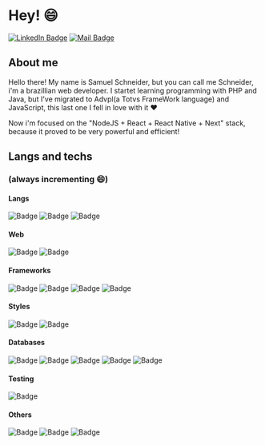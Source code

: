 # Hey! :smile:
[![LinkedIn Badge](https://img.shields.io/static/v1?label=&message=Samuel%20Schneider&color=0077B5&logo=linkedin)](https://www.linkedin.com/in/samuel-schneider-64465362/)
[![Mail Badge](https://img.shields.io/static/v1?label=&message=lastsamuel09@gmail.com&color=B5B5B5&logo=gmail)](mailto:lastsamuel09@gmail.com)


## About me

Hello there! My name is Samuel Schneider, but you can call me Schneider, i'm a brazillian web developer.
I startet learning programming with PHP and Java, but I've migrated to Advpl(a Totvs FrameWork language) and JavaScript, this last one I fell in love with it :heart:

Now i'm focused on the "NodeJS + React + React Native + Next" stack, because it proved to be very powerful and efficient!

## Langs and techs
### (always incrementing :smile:)

#### Langs
![Badge](https://img.shields.io/static/v1?label=&message=JavaScript&color=grey&logo=javascript&style=flat-square)
![Badge](https://img.shields.io/static/v1?label=&message=TypeScript&color=fff&logo=typescript&style=flat-square)
![Badge](https://img.shields.io/static/v1?label=&message=Java&color=8C2227&logo=java&style=flat-square)

#### Web
![Badge](https://img.shields.io/static/v1?label=&message=HTML5&color=F16849&logo=html5&style=flat-square)
![Badge](https://img.shields.io/static/v1?label=&message=CSS3&color=5EADEF&logo=css3&style=flat-square)

#### Frameworks
![Badge](https://img.shields.io/static/v1?label=&message=NodeJS&color=FFF&logo=node.js&style=flat-square)
![Badge](https://img.shields.io/static/v1?label=&message=React&color=grey&logo=react&style=flat-square)
![Badge](https://img.shields.io/static/v1?label=&message=NextJS&color=000&logo=next.js&style=flat-square)
![Badge](https://img.shields.io/static/v1?label=&message=React%20Native&color=452A62&logo=react&style=flat-square)


#### Styles
![Badge](https://img.shields.io/static/v1?label=&message=Bootstrap&color=553D7C&logo=bootstrap&style=flat-square)
![Badge](https://img.shields.io/static/v1?label=&message=Styled%20Components&color=3c3c3c&logo=styled-components&style=flat-square)

#### Databases
![Badge](https://img.shields.io/static/v1?label=&message=PostgreSQL&color=336791&logo=postgresql&style=flat-square)
![Badge](https://img.shields.io/static/v1?label=&message=MySQL&color=F7F7F7&logo=mysql&style=flat-square)
![Badge](https://img.shields.io/static/v1?label=&message=SQL%20Server&color=CC2927&logo=microsoft%20sql%20server&style=flat-square)
![Badge](https://img.shields.io/static/v1?label=&message=SQLite&color=4BA3D7&logo=sqlite&style=flat-square)
![Badge](https://img.shields.io/static/v1?label=&message=MongoDB&color=F7F7F7&logo=mongodb&style=flat-square)


#### Testing
![Badge](https://img.shields.io/static/v1?label=&message=Jest&color=96737D&logo=jest&style=flat-square)

#### Others
![Badge](https://img.shields.io/static/v1?label=&message=Bower&color=fff&logo=bower&style=flat-square)
![Badge](https://img.shields.io/static/v1?label=&message=NPM&color=fff&logo=npm&style=flat-square)
![Badge](https://img.shields.io/static/v1?label=&message=Yarn&color=fff&logo=yarn&style=flat-square)


